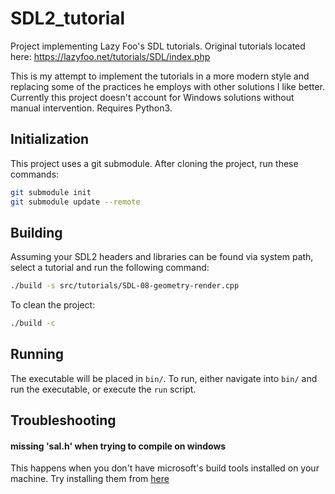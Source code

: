 # SDL2_tutorial
Project implementing Lazy Foo's SDL tutorials. Original tutorials located here: https://lazyfoo.net/tutorials/SDL/index.php

This is my attempt to implement the tutorials in a more modern style and replacing some of the practices he employs with other solutions I like better. Currently this project doesn't account for Windows solutions without manual intervention. Requires Python3.

## Initialization

This project uses a git submodule. After cloning the project, run these commands:

```bash
git submodule init
git submodule update --remote
```

## Building

Assuming your SDL2 headers and libraries can be found via system path, select a tutorial and run the following command:

```bash
./build -s src/tutorials/SDL-08-geometry-render.cpp
```

To clean the project:

```bash
./build -c
```

## Running

The executable will be placed in `bin/`. To run, either navigate into `bin/` and run the executable, or execute the `run` script.

## Troubleshooting

#### missing 'sal.h' when trying to compile on windows
This happens when you don't have microsoft's build tools installed on your machine. Try installing them from [here](https://visualstudio.microsoft.com/downloads/#build-tools-for-visual-studio-2019)
